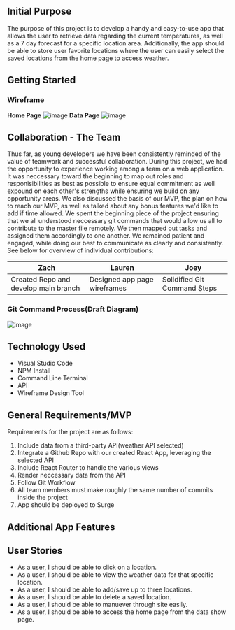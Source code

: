 ## Initial Purpose
The purpose of this project is to develop a handy and easy-to-use app that allows the user to retrieve data regarding the current temperatures, as well as a 7 day forecast for a specific location area. Additionally, the app should be able to store user favorite locations where the user can easily select the saved locations from the home page to access weather.  
## Getting Started
### Wireframe
**Home Page**
![image](https://user-images.githubusercontent.com/68744076/99723265-912c3380-2a77-11eb-8cca-6fea11fa1b9a.png)
**Data Page**
![image](https://user-images.githubusercontent.com/68744076/99723524-e9fbcc00-2a77-11eb-9733-c94e285441c3.png)

## Collaboration - The Team

Thus far, as young developers we have been consistently reminded of the value of teamwork and successful collaboration. During this project, we had the opportunity to experience working among a team on a web application. It was neccessary toward the beginning to map out roles and responisibilities as best as possible to ensure equal commitment as well expound on each other's strengths while ensuring we build on any opportunity areas. We also discussed the basis of our MVP, the plan on how to reach our MVP, as well as talked about any bonus features we'd like to add if time allowed. We spent the beginning piece of the project ensuring that we all understood neccessary git commands that would allow us all to contribute to the master file remotely. We then mapped out tasks and assigned them accordingly to one another. We remained patient and engaged, while doing our best to communicate as clearly and consistently. See below for overview of individual contributions:

|**Zach**|**Lauren**|**Joey**|
|--------|----------|--------|
|Created Repo and develop main branch|Designed app page wireframes|Solidified Git Command Steps|



### Git Command Process(Draft Diagram)
![image](https://user-images.githubusercontent.com/68744076/99820983-1286d300-2b17-11eb-88cc-659a3de69d5e.png)


## Technology Used
* Visual Studio Code
* NPM Install
* Command Line Terminal
* API 
* Wireframe Design Tool


## General Requirements/MVP
Requirements for the project are as follows: 
1. Include data from a third-party API(weather API selected)
2. Integrate a Github Repo with our created React App, leveraging the selected API
3. Include React Router to handle the various views
4. Render neccessary data from the API
5. Follow Git Workflow
6. All team members must make roughly the same number of commits inside the project
7. App should be deployed to Surge

## Additional App Features

## User Stories
- As a user, I should be able to click on a location.
- As a user, I should be able to view the weather data for that specific location.
- As a user, I should be able to add/save up to three locations.
- As a user, I should be able to delete a saved location.
- As a user, I should be able to manuever through site easily.
- As a user, I should be able to access the home page from the data show page.
